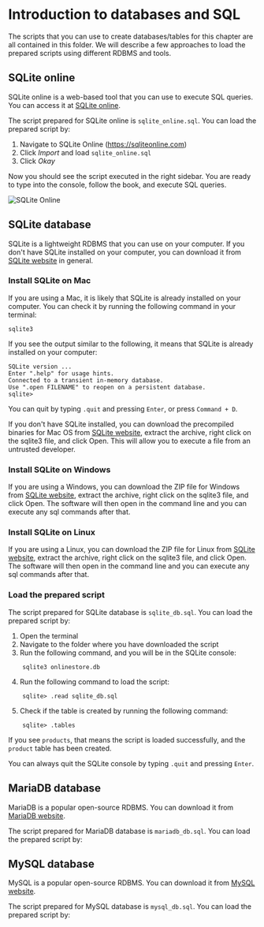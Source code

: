 # Introduction to databases and SQL

The scripts that you can use to create databases/tables for this chapter are all contained in this folder. We will describe a few approaches to load the prepared scripts using different RDBMS and tools.

## SQLite online

SQLite online is a web-based tool that you can use to execute SQL queries. You can access it at [SQLite online](https://sqliteonline.com/).

The script prepared for SQLite online is `sqlite_online.sql`. You can load the prepared script by:

1. Navigate to SQLite Online (https://sqliteonline.com)
2. Click *Import* and load `sqlite_online.sql`
3. Click *Okay*

Now you should see the script executed in the right sidebar. You are ready to type into the console, follow the book, and execute SQL queries.

![SQLite Online](sqlite_online.png)

## SQLite database

SQLite is a lightweight RDBMS that you can use on your computer. If you don't have SQLite installed on your computer, you can download it from [SQLite website](https://www.sqlite.org/download.html) in general.

### Install SQLite on Mac

If you are using a Mac, it is likely that SQLite is already installed on your computer. You can check it by running the following command in your terminal:

```
sqlite3
```

If you see the output similar to the following, it means that SQLite is already installed on your computer:

```
SQLite version ...
Enter ".help" for usage hints.
Connected to a transient in-memory database.
Use ".open FILENAME" to reopen on a persistent database.
sqlite>
```
You can quit by typing `.quit` and pressing `Enter`, or press `Command + D`.

If you don't have SQLite installed, you can download the precompiled binaries for Mac OS from [SQLite website](https://www.sqlite.org/download.html), extract the archive, right click on the sqlite3 file, and click Open. This will allow you to execute a file from an untrusted developer.

### Install SQLite on Windows

If you are using a Windows, you can download the ZIP file for Windows from [SQLite website](https://www.sqlite.org/download.html), extract the archive, right click on the sqlite3 file, and click Open. The software will then open in the command line and you can execute any sql commands after that.

### Install SQLite on Linux

If you are using a Linux, you can download the ZIP file for Linux from [SQLite website](https://www.sqlite.org/download.html), extract the archive, right click on the sqlite3 file, and click Open. The software will then open in the command line and you can execute any sql commands after that.

### Load the prepared script

The script prepared for SQLite database is `sqlite_db.sql`. You can load the prepared script by:

1. Open the terminal
2. Navigate to the folder where you have downloaded the script
3. Run the following command, and you will be in the SQLite console:

```
    sqlite3 onlinestore.db
```
4. Run the following command to load the script: 

```
    sqlite> .read sqlite_db.sql
```

5. Check if the table is created by running the following command:

```
    sqlite> .tables
``` 

If you see `products`, that means the script is loaded successfully, and the `product` table has been created.

You can always quit the SQLite console by typing `.quit` and pressing `Enter`.

## MariaDB database

MariaDB is a popular open-source RDBMS. You can download it from [MariaDB website](https://mariadb.org/download/).

The script prepared for MariaDB database is `mariadb_db.sql`. You can load the prepared script by:

## MySQL database

MySQL is a popular open-source RDBMS. You can download it from [MySQL website](https://www.mysql.com/downloads/). 

The script prepared for MySQL database is `mysql_db.sql`. You can load the prepared script by: